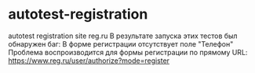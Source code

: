 # autotest-registration
autotest registration site reg.ru
В результате запуска этих тестов был обнаружен баг: 
В форме регистрации отсутствует поле "Телефон" 
Проблема воспроизводится для формы регистрации по прямому URL: https://www.reg.ru/user/authorize?mode=register
